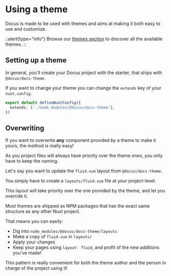 # Using a theme

Docus is made to be used with themes and aims at making it both easy to use and customize.

::alert{type="info"}
Browse our [themes section](/packages/docs-theme/features) to discover all the available themes.
::

## Setting up a theme

In general, you'll create your Docus project with the starter, that ships with `@docus/docs-theme`.

If you want to change your theme you can change the `extends` key of your `nuxt.config`.

```ts
export default defineNuxtConfig({
  extends: ['./node_modules/@docus/docs-theme'],
})
```

## Overwriting

If you want to overwrite **any** component provided by a theme to make it yours, the method is really easy!

As you project files will always have priority over the theme ones, you only have to keep the naming.

Let's say you want to update the `fluid.vue` layout from `@docus/docs-theme`.

You simply have to create a `layouts/fluid.vue` file at your project-level.

This layout will take priority over the one provided by the theme, and let you override it.

Most themes are shipped as NPM packages that has the exact same structure as any other Nuxt project.

That means you can easily:
- Dig into `node_modules/@docus/docs-theme/layouts`
- Make a copy of `fluid.vue` in `layouts/`
- Apply your changes
- Keep your pages using `layout: fluid`, and profit of the new additions you've made!

This pattern is really convenient for both the theme author and the person in charge of the project using it!
